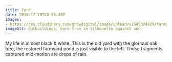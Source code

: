 ```yaml
---
title: Yard
date: 2018-12-20T20:56:30Z
images: 
- https://res.cloudinary.com/growdigital/image/upload/v1545324929/farmyard-455C5CF8.jpg
imageAlt: Outbuildings, bare tree in silhouette against sun
---
```


My life in almost black & white. This is the old yard with the glorious oak tree, the restored farmyard pond is just visible to the left. Those fragments captured mid-motion are drops of rain.
